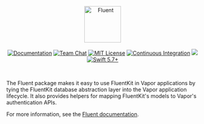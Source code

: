 <p align="center">
<picture>
  <source media="(prefers-color-scheme: dark)" srcset="https://github.com/vapor/fluent/assets/1130717/f4708c0b-3c9e-4e8b-9508-aa1ca6481c70">
  <source media="(prefers-color-scheme: light)" srcset="https://github.com/vapor/fluent/assets/1130717/bc4e1040-1e8a-4c0c-a24d-e87221a01af3">
  <img src="https://github.com/vapor/fluent/assets/1130717/bc4e1040-1e8a-4c0c-a24d-e87221a01af3" height="96" alt="Fluent">
</picture> 
<br>
<br>
<a href="https://docs.vapor.codes/4.0/"><img src="https://design.vapor.codes/images/readthedocs.svg" alt="Documentation"></a>
<a href="https://discord.gg/vapor"><img src="https://design.vapor.codes/images/discordchat.svg" alt="Team Chat"></a>
<a href="LICENSE"><img src="https://design.vapor.codes/images/mitlicense.svg" alt="MIT License"></a>
<a href="https://github.com/vapor/fluent/actions/workflows/test.yml"><img src="https://img.shields.io/github/actions/workflow/status/vapor/fluent/test.yml?event=push&style=plastic&logo=github&label=test&logoColor=%23ccc" alt="Continuous Integration"></a>
<a href="https://codecov.io/github/vapor/fluent"><img src="https://img.shields.io/codecov/c/github/vapor/fluent?style=plastic&logo=codecov&label=Codecov&token=yDzzHja8lt"></a>
<a href="https://swift.org"><img src="https://design.vapor.codes/images/swift57up.svg" alt="Swift 5.7+"></a>
</p>

<br>

The Fluent package makes it easy to use FluentKit in Vapor applications by tying the FluentKit database abstraction layer into the Vapor application lifecycle. It also provides helpers for mapping FluentKit's models to Vapor's authentication APIs.

For more information, see the [Fluent documentation](https://docs.vapor.codes/fluent/overview/).
